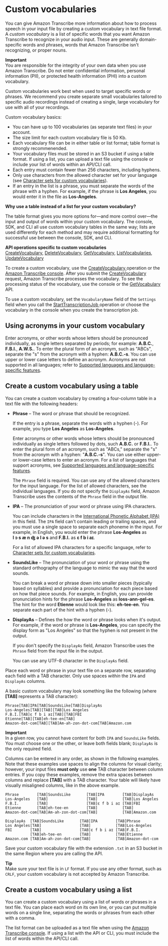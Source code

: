 # Custom vocabularies<a name="custom-vocabulary"></a>

You can give Amazon Transcribe more information about how to process speech in your input file by creating a custom vocabulary in text file format\. A *custom vocabulary* is a list of specific words that you want Amazon Transcribe to recognize in your audio input\. These are generally domain\-specific words and phrases, words that Amazon Transcribe isn't recognizing, or proper nouns\.

**Important**  
You are responsible for the integrity of your own data when you use Amazon Transcribe\. Do not enter confidential information, personal information \(PII\), or protected health information \(PHI\) into a custom vocabulary\.

Custom vocabularies work best when used to target specific words or phrases\. We recommend you create separate small vocabularies tailored to specific audio recordings instead of creating a single, large vocabulary for use with all of your recordings\.

Custom vocabulary basics:
+ You can have up to 100 vocabularies \(as separate text files\) in your account\.
+ The size limit for each custom vocabulary file is 50 Kb\.
+ Each vocabulary file can be in either table or list format; table format is strongly recommenended\.
+ Your vocabulary files must be stored in an S3 bucket if using a table format\. If using a list, you can upload a text file using the console or include your list of words within an API/CLI call\.
+ Each entry must contain fewer than 256 characters, including hyphens\.
+ Only use characters from the allowed character set for your language \(see [Character sets for custom vocabularies](charsets.md)\)\.
+ If an entry in the list is a phrase, you must separate the words of the phrase with a hyphen\. For example, if the phrase is **Los Angeles**, you would enter it in the file as **Los\-Angeles**\.

**Why use a table instead of a list for your custom vocabulary?**

The table format gives you more options for—and more control over—the input and output of words within your custom vocabulary\. The console, SDK, and CLI all use custom vocabulary tables in the same way; lists are used differently for each method and may require additional formatting for successful use between the console, SDK, and CLI\.

**API operations specific to custom vocabularies**  
 [CreateVocabulary](https://docs.aws.amazon.com/transcribe/latest/dg/API_CreateVocabulary.html), [DeleteVocabulary](https://docs.aws.amazon.com/transcribe/latest/dg/API_DeleteVocabulary.html), [GetVocabulary](https://docs.aws.amazon.com/transcribe/latest/dg/API_GetVocabulary.html), [ListVocabularies](https://docs.aws.amazon.com/transcribe/latest/dg/API_ListVocabularies.html), [UpdateVocabulary](https://docs.aws.amazon.com/transcribe/latest/dg/API_UpdateVocabulary.html) 

To create a custom vocabulary, use the [ CreateVocabulary ](API_CreateVocabulary.md) operation or the [Amazon Transcribe console](https://console.aws.amazon.com/transcribe/)\. After you submit the [ CreateVocabulary ](API_CreateVocabulary.md) request, Amazon Transcribe processes the vocabulary\. To see the processing status of the vocabulary, use the console or the [ GetVocabulary ](API_GetVocabulary.md) API\.

To use a custom vocabulary, set the `VocabularyName` field of the `Settings` field when you call the [ StartTranscriptionJob ](API_StartTranscriptionJob.md) operation or choose the vocabulary in the console when you create the transcription job\. 

## Using acronyms in your custom vocabulary<a name="create-vocabulary-acronym"></a>

Enter acronyms, or other words whose letters should be pronounced individually, as single letters separated by periods; for example: **A\.B\.C\.**, **F\.B\.I\.**, **A\.W\.S\.**\. To enter the plural form of an acronym, such as "ABCs", separate the "s" from the acronym with a hyphen: **A\.B\.C\.\-s**\. You can use upper or lower case letters to define an acronym\. Acronyms are not supported in all languages; refer to [Supported languages and language\-specific features](supported-languages.md#table-language-matrix)\.

## Create a custom vocabulary using a table<a name="create-vocabulary-table"></a>

You can create a custom vocabulary by creating a four\-column table in a text file with the following headers:
+ **Phrase** – The word or phrase that should be recognized\.

  If the entry is a phrase, separate the words with a hyphen \(\-\)\. For example, you type **Los Angeles** as **Los\-Angeles**\.

  Enter acronyms or other words whose letters should be pronounced individually as single letters followed by dots, such **A\.B\.C\.** or **F\.B\.I\.**\. To enter the plural form of an acronym, such as "ABCs," separate the "s" from the acronym with a hyphen: "**A\.B\.C\.\-s**"\. You can use either upper\- or lower\-case letters to enter an acronym\. For a list of languages that support acronyms, see [Supported languages and language\-specific features](supported-languages.md#table-language-matrix)\.

  The `Phrase` field is required\. You can use any of the allowed characters for the input language\. For the list of allowed characters, see the individual languages\. If you do not specify the `DisplayAs` field, Amazon Transcribe uses the contents of the `Phrase` field in the output file\.
+ **IPA** – The pronunciation of your word or phrase using IPA characters\.

  You can include characters in the [International Phonetic Alphabet \(IPA\)](https://en.wikipedia.org/wiki/International_Phonetic_Alphabet) in this field\. The `IPA` field can't contain leading or trailing spaces, and you must use a single space to separate each phoneme in the input\. For example, in English, you would enter the phrase **Los\-Angeles** as **l ɔ s æ n ʤ ə l ə s** and **F\.B\.I\.** as **ɛ f b i aɪ**\.

  For a list of allowed IPA characters for a specific language, refer to [Character sets for custom vocabularies](charsets.md)\.
+ **SoundsLike** – The pronunciation of your word or phrase using the standard orthography of the language to mimic the way that the word sounds\.

  You can break a word or phrase down into smaller pieces \(typically based on syllables\) and provide a pronunciation for each piece based on how that piece sounds\. For example, in English, you can provide pronunciation hints for the phrase **Los\-Angeles** as **loss\-ann\-gel\-es**\. The hint for the word **Etienne** would look like this: **eh\-tee\-en**\. You separate each part of the hint with a hyphen \(\-\)\. 
+ **DisplayAs** – Defines the how the word or phrase looks when it's output\. For example, if the word or phrase is **Los\-Angeles**, you can specify the display form as "Los Angeles" so that the hyphen is not present in the output\.

  If you don't specify the `DisplayAs` field, Amazon Transcribe uses the `Phrase` field from the input file in the output\.

  You can use any UTF\-8 character in the `DisplayAs` field\.

Place each word or phrase in your text file on a separate row, separating each field with a TAB character\. Only use spaces *within* the `IPA` and `DisplayAs` columns\.

A basic custom vocabulary may look something like the following \(where **\[TAB\]** represents a TAB character\):

```
Phrase[TAB]IPA[TAB]SoundsLike[TAB]DisplayAs
Los-Angeles[TAB][TAB][TAB]Los Angeles
F.B.I.[TAB]ɛ f b i aɪ[TAB][TAB]FBI
Etienne[TAB][TAB]eh-tee-en[TAB]
Amazon-dot-com[TAB][TAB]Am-ah-zon-dot-com[TAB]Amazon.com
```

**Important**  
In a given row, you cannot have content for both `IPA` and `SoundsLike` fields\. You must choose one or the other, or leave both fields blank; `DisplayAs` is the only required field\.

Columns can be entered in any order, as shown in the following examples\. Note that these examples use spaces to align the columns for visual clarity; however, your input files **must only** use **one** TAB character between column entries\. If you copy these examples, remove the extra spaces between columns and replace **\[TAB\]** with a TAB character\. Your table will likely have visually misaligned columns, like in the above example\.

```
Phrase        [TAB]SoundsLike       [TAB]IPA        [TAB]DisplayAs   
Los-Angeles   [TAB]                 [TAB]           [TAB]Los Angeles   
F.B.I.        [TAB]                 [TAB]ɛ f b i aɪ [TAB]FBI   
Etienne       [TAB]eh-tee-en        [TAB]           [TAB]
Amazon-dot-com[TAB]Am-ah-zon-dot-com[TAB]           [TAB]Amazon.com
```

```
DisplayAs  [TAB]SoundsLike       [TAB]IPA        [TAB]Phrase   
Los Angeles[TAB]                 [TAB]           [TAB]Los-Angeles   
FBI        [TAB]                 [TAB]ɛ f b i aɪ [TAB]F.B.I.   
           [TAB]eh-tee-en        [TAB]           [TAB]Etienne
Amazon.com [TAB]Am-ah-zon-dot-com[TAB]           [TAB]Amazon-dot-com
```

Save your custom vocabulary file with the extension `.txt` in an S3 bucket in the same Region where you are calling the API\. 

**Tip**  
Make sure your text file is in `LF` format\. If you use any other format, such as `CRLF`, your custom vocabulary is not accepted by Amazon Transcribe\.

## Create a custom vocabulary using a list<a name="create-vocabulary-list"></a>

You can create a custom vocabulary using a list of words or phrases in a text file\. You can place each word on its own line, or you can put multiple words on a single line, separating the words or phrases from each other with a comma\.

The list format can be uploaded as a text file when using the [ Amazon Transcribe console](https://console.aws.amazon.com/transcribe/)\. If using a list with the API or CLI, you must include the list of words within the API/CLI call\.
